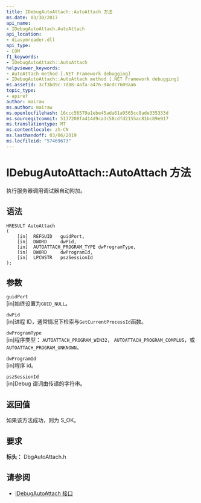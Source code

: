 ```yaml
---
title: IDebugAutoAttach::AutoAttach 方法
ms.date: 03/30/2017
api_name:
- IDebugAutoAttach.AutoAttach
api_location:
- diasymreader.dll
api_type:
- COM
f1_keywords:
- IDebugAutoAttach::AutoAttach
helpviewer_keywords:
- AutoAttach method [.NET Framework debugging]
- IDebugAutoAttach::AutoAttach method [.NET Framework debugging]
ms.assetid: 3cf3bd9c-7d88-4afa-a476-94cdc7609aa6
topic_type:
- apiref
author: mairaw
ms.author: mairaw
ms.openlocfilehash: 16ccc56579a1ebe45ada61a9565cc8ade335333d
ms.sourcegitcommit: 5137208fa414d9ca3c58cdfd2155ac81bc89e917
ms.translationtype: MT
ms.contentlocale: zh-CN
ms.lasthandoff: 03/06/2019
ms.locfileid: "57469673"
---
```

# <a name="idebugautoattachautoattach-method"></a>IDebugAutoAttach::AutoAttach 方法
执行服务器调用调试器自动附加。  
  
## <a name="syntax"></a>语法  
  
```  
HRESULT AutoAttach  
(  
    [in]  REFGUID   guidPort,  
    [in]  DWORD     dwPid,  
    [in]  AUTOATTACH_PROGRAM_TYPE dwProgramType,  
    [in]  DWORD     dwProgramId,  
    [in]  LPCWSTR   pszSessionId  
);  
```  
  
## <a name="parameters"></a>参数  
 `guidPort`  
 [in]始终设置为`GUID_NULL`。  
  
 `dwPid`  
 [in]进程 ID，通常情况下检索与`GetCurrentProcessId`函数。  
  
 `dwProgramType`  
 [in]程序类型： `AUTOATTACH_PROGRAM_WIN32`， `AUTOATTACH_PROGRAM_COMPLUS`，或`AUTOATTACH_PROGRAM_UNKNOWN`。  
  
 `dwProgramId`  
 [in]程序 id。  
  
 `pszSessionId`  
 [in]Debug 谓词由传递的字符串。  
  
## <a name="return-value"></a>返回值  
 如果该方法成功，则为 S_OK。  
  
## <a name="requirements"></a>要求  
 **标头：** DbgAutoAttach.h  
  
## <a name="see-also"></a>请参阅
- [IDebugAutoAttach 接口](../../../../docs/framework/unmanaged-api/diagnostics/idebugautoattach-interface.md)
